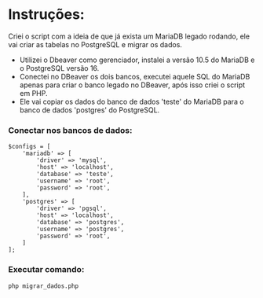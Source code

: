 # Instruções:

Criei o script com a ideia de que já exista um MariaDB legado rodando, ele vai criar as tabelas no PostgreSQL e migrar os dados.

- Utilizei o Dbeaver como gerenciador, instalei a versão 10.5 do MariaDB e o PostgreSQL versão 16.
- Conectei no DBeaver os dois bancos, executei aquele SQL do MariaDB apenas para criar o banco legado no DBeaver, após isso criei o script em PHP.
- Ele vai copiar os dados do banco de dados 'teste' do MariaDB para o banco de dados 'postgres' do PostgreSQL.

### Conectar nos bancos de dados:

```
$configs = [
    'mariadb' => [
        'driver' => 'mysql',
        'host' => 'localhost',
        'database' => 'teste',
        'username' => 'root',
        'password' => 'root',
    ],
    'postgres' => [
        'driver' => 'pgsql',
        'host' => 'localhost',
        'database' => 'postgres',
        'username' => 'postgres',
        'password' => 'root',
    ]
];
```

### Executar comando:

```
php migrar_dados.php
```
